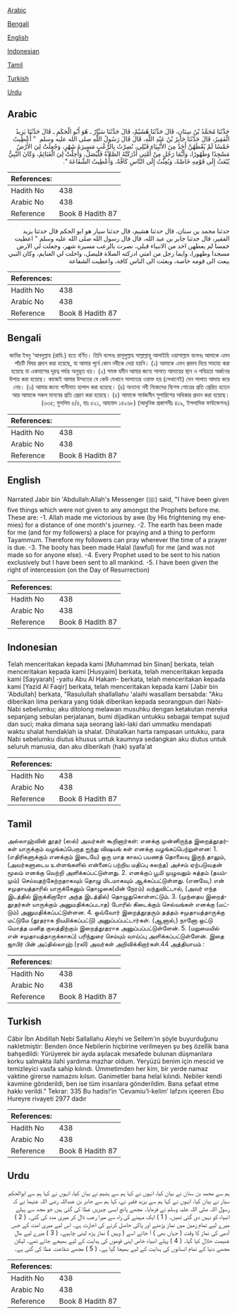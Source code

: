 [Arabic](#arabic)

[Bengali](#bengali)

[English](#english)

[Indonesian](#indonesian)

[Tamil](#tamil)

[Turkish](#turkish)

[Urdu](#urdu)

## Arabic


<div dir="rtl" lang="ar" style={{fontSize:'larger',backgroundColor:'#f8f9fa',padding:20}}>
حَدَّثَنَا مُحَمَّدُ بْنُ سِنَانٍ، قَالَ حَدَّثَنَا هُشَيْمٌ، قَالَ حَدَّثَنَا سَيَّارٌ ـ هُوَ أَبُو الْحَكَمِ ـ قَالَ حَدَّثَنَا يَزِيدُ الْفَقِيرُ، قَالَ حَدَّثَنَا جَابِرُ بْنُ عَبْدِ اللَّهِ، قَالَ قَالَ رَسُولُ اللَّهِ صلى الله عليه وسلم ‏ "‏ أُعْطِيتُ خَمْسًا لَمْ يُعْطَهُنَّ أَحَدٌ مِنَ الأَنْبِيَاءِ قَبْلِي، نُصِرْتُ بِالرُّعْبِ مَسِيرَةَ شَهْرٍ، وَجُعِلَتْ لِيَ الأَرْضُ مَسْجِدًا وَطَهُورًا، وَأَيُّمَا رَجُلٍ مِنْ أُمَّتِي أَدْرَكَتْهُ الصَّلاَةُ فَلْيُصَلِّ، وَأُحِلَّتْ لِيَ الْغَنَائِمُ، وَكَانَ النَّبِيُّ يُبْعَثُ إِلَى قَوْمِهِ خَاصَّةً، وَبُعِثْتُ إِلَى النَّاسِ كَافَّةً، وَأُعْطِيتُ الشَّفَاعَةَ ‏"‏‏.‏
</div>
<div style={{backgroundColor:'#f8f9fa',padding:20, marginBottom: 10}}><table> <thead> <tr> <th>References:</th> <th></th> </tr> </thead> <tbody><tr><td>Hadith No</td><td>438</td></tr><tr><td>Arabic No</td><td>438</td></tr><tr><td>Reference</td><td>Book 8 Hadith 87</td></tr></tbody></table></div>


<div dir="rtl" lang="ar" style={{fontSize:'larger',backgroundColor:'#f8f9fa',padding:20}}>
حدثنا محمد بن سنان، قال حدثنا هشيم، قال حدثنا سيار هو ابو الحكم قال حدثنا يزيد الفقير، قال حدثنا جابر بن عبد الله، قال قال رسول الله صلى الله عليه وسلم " اعطيت خمسا لم يعطهن احد من الانبياء قبلي، نصرت بالرعب مسيرة شهر، وجعلت لي الارض مسجدا وطهورا، وايما رجل من امتي ادركته الصلاة فليصل، واحلت لي الغنايم، وكان النبي يبعث الى قومه خاصة، وبعثت الى الناس كافة، واعطيت الشفاعة
</div>
<div style={{backgroundColor:'#f8f9fa',padding:20, marginBottom: 10}}><table> <thead> <tr> <th>References:</th> <th></th> </tr> </thead> <tbody><tr><td>Hadith No</td><td>438</td></tr><tr><td>Arabic No</td><td>438</td></tr><tr><td>Reference</td><td>Book 8 Hadith 87</td></tr></tbody></table></div>

## Bengali


<div dir="rtl" lang="bn" style={{fontSize:'larger',backgroundColor:'#f8f9fa',padding:20}}>
জাবির ইবনু ‘আবদুল্লাহ (রাযি.) হতে বর্ণিত। তিনি বলেনঃ রাসূলুল্লাহ সাল্লাল্লাহু আলাইহি ওয়াসাল্লাম বলেনঃ আমাকে এমন পাঁচটি বিষয় প্রদান করা হয়েছে, যা আমার পূর্বে কোন নবীকে দেয়া হয়নি। (১) আমাকে এমন প্রভাব দিয়ে সাহায্য করা হয়েছে যা একমাসের দূরত্ব পর্যন্ত অনুভূত হয়। (২) সমস্ত যমীন আমার জন্যে সালাত আদায়ের স্থান ও পবিত্রতা অর্জনের উপায় করা হয়েছে। কাজেই আমার উম্মতের যে কেউ যেখানে সালাতের ওয়াক্ত হয় (সেখানেই) যেন সালাত আদায় করে নেয়। (৩) আমার জন্যে গানীমাত হালাল করা হয়েছে। (৪) অন্যান্য নবী নিজেদের বিশেষ গোত্রের প্রতি প্রেরিত হতেন আর আমাকে সকল মানবের প্রতি প্রেরণ করা হয়েছে। (৫) আমাকে সার্বজনীন সুপারিশের অধিকার প্রদান করা হয়েছে। (৩৩৫; মুসলিম ৫/৫, হাঃ ৫২১, আহমাদ ১৪২৬৮) (আধুনিক প্রকাশনীঃ ৪১৯, ইসলামিক ফাউন্ডেশনঃ)
</div>
<div style={{backgroundColor:'#f8f9fa',padding:20, marginBottom: 10}}><table> <thead> <tr> <th>References:</th> <th></th> </tr> </thead> <tbody><tr><td>Hadith No</td><td>438</td></tr><tr><td>Arabic No</td><td>438</td></tr><tr><td>Reference</td><td>Book 8 Hadith 87</td></tr></tbody></table></div>

## English


<div dir="ltr" lang="en" style={{fontSize:'larger',backgroundColor:'#f8f9fa',padding:20}}>
Narrated Jabir bin 'Abdullah:Allah's Messenger (ﷺ) said, "I have been given five things which were not given to any amongst the Prophets before me. These are: -1. Allah made me victorious by awe (by His frightening my enemies) for a distance of one month's journey. -2. The earth has been made for me (and for my followers) a place for praying and a thing to perform Tayammum. Therefore my followers can pray wherever the time of a prayer is due. -3. The booty has been made Halal (lawful) for me (and was not made so for anyone else). -4. Every Prophet used to be sent to his nation exclusively but I have been sent to all mankind. -5. I have been given the right of intercession (on the Day of Resurrection)
</div>
<div style={{backgroundColor:'#f8f9fa',padding:20, marginBottom: 10}}><table> <thead> <tr> <th>References:</th> <th></th> </tr> </thead> <tbody><tr><td>Hadith No</td><td>438</td></tr><tr><td>Arabic No</td><td>438</td></tr><tr><td>Reference</td><td>Book 8 Hadith 87</td></tr></tbody></table></div>

## Indonesian


<div dir="ltr" lang="id" style={{fontSize:'larger',backgroundColor:'#f8f9fa',padding:20}}>
Telah menceritakan kepada kami [Muhammad bin Sinan] berkata, telah menceritakan kepada kami [Husyaim] berkata, telah menceritakan kepada kami [Sayyarah] -yaitu Abu Al Hakam- berkata, telah menceritakan kepada kami [Yazid Al Faqir] berkata, telah menceritakan kepada kami [Jabir bin 'Abdullah] berkata, "Rasulullah shallallahu 'alaihi wasallam bersabda: "Aku diberikan lima perkara yang tidak diberikan kepada seorangpun dari Nabi-Nabi sebelumku; aku ditolong melawan musuhku dengan ketakutan mereka sepanjang sebulan perjalanan, bumi dijadikan untukku sebagai tempat sujud dan suci; maka dimana saja seorang laki-laki dari ummatku mendapati waktu shalat hendaklah ia shalat. Dihalalkan harta rampasan untukku, para Nabi sebelumku diutus khusus untuk kaumnya sedangkan aku diutus untuk seluruh manusia, dan aku diberikah (hak) syafa'at
</div>
<div style={{backgroundColor:'#f8f9fa',padding:20, marginBottom: 10}}><table> <thead> <tr> <th>References:</th> <th></th> </tr> </thead> <tbody><tr><td>Hadith No</td><td>438</td></tr><tr><td>Arabic No</td><td>438</td></tr><tr><td>Reference</td><td>Book 8 Hadith 87</td></tr></tbody></table></div>

## Tamil


<div dir="ltr" lang="ta" style={{fontSize:'larger',backgroundColor:'#f8f9fa',padding:20}}>
அல்லாஹ்வின் தூதர் (ஸல்) அவர்கள் கூறினார்கள்: எனக்கு முன்னிருந்த இறைத்தூதர்கள் யாருக்கும் வழங்கப்பெறாத ஐந்து விஷயங் கள் எனக்கு வழங்கப்பெற்றுள்ளன: 1. (எதிரிகளுக்கும் எனக்கும் இடையே) ஒரு மாத காலப் பயணத் தொலைவு இருந் தாலும், (அவர்களுடைய உள்ளங்களில் என்னைப் பற்றிய மதிப்பு கலந்த) அச்சம் ஏற்படுவதன் மூலம் எனக்கு வெற்றி அளிக்கப்பட்டுள்ளது. 2. எனக்குப் பூமி முழுவதும் சுத்தம் (தயம்மும்) செய்வதற்கேற்றதாகவும் தொழு மிடமாகவும் ஆக்கப்பட்டுள்ளது. (எனவே,) என் சமுதாயத்தாரில் யாருக்கேனும் தொழுகை(யின் நேரம்) வந்துவிட்டால், (அவர் எந்த இடத்தில் இருக்கிறாரோ அந்த இடத்தில்) தொழுதுகொள்ளட்டும். 3. (முந்தைய இறைத்தூதர்கள் யாருக்கும் அனுமதிக்கப்படாத) போரில் கிடைக்கும் செல்வங்கள் எனக்கு (மட்டும்) அனுமதிக்கப்பட்டுள்ளன. 4. ஒவ்வோர் இறைத்தூதரும் தத்தம் சமுதாயத்தாருக்கு மட்டுமே (தூதராக நியமிக்கப்பட்டு) அனுப்பப்பட்டார்கள். (ஆனால்,) நானோ ஒட்டு மொத்த மனித குலத்திற்கும் இறைத்தூதராக அனுப்பப்பட்டுள்ளேன். 5. (மறுமையில் என் சமுதாயத்தாருக்காகப்) பரிந்துரை செய்யும் வாய்ப்பு அளிக்கப்பட்டுள்ளேன். இதை ஜாபிர் பின் அப்தில்லாஹ் (ரலி) அவர்கள் அறிவிக்கிறார்கள்.44 அத்தியாயம் :
</div>
<div style={{backgroundColor:'#f8f9fa',padding:20, marginBottom: 10}}><table> <thead> <tr> <th>References:</th> <th></th> </tr> </thead> <tbody><tr><td>Hadith No</td><td>438</td></tr><tr><td>Arabic No</td><td>438</td></tr><tr><td>Reference</td><td>Book 8 Hadith 87</td></tr></tbody></table></div>

## Turkish


<div dir="ltr" lang="tr" style={{fontSize:'larger',backgroundColor:'#f8f9fa',padding:20}}>
Câbir İbn Abdillah Nebi Sallallahu Aleyhi ve Sellem'in şöyle buyurduğunu nakletmiştir: Benden önce Nebilerin hiçbirine verilmeyen şu beş özellik bana bahşedildi: Yürüyerek bir ayda aşılacak mesafede bulunan düşmanlara korku salmakta ilahi yardıma mazhar oldum. Yeryüzü benim için mescid ve temizleyici vasfa sahip kılındı. Ümmetimden her kim, bir yerde namaz vaktine girerse namazını kılsın. Ganimetler bana helal kılındı. Nebiler kendi kavmine gönderildi, ben ise tüm insanlara gönderildim. Bana şefaat etme hakkı verildi." Tekrar: 335 Bu hadis!’in ‘Cevamiu’l-kelim’ lafzını içeeren Ebu Hureyre rivayeti 2977 dadır
</div>
<div style={{backgroundColor:'#f8f9fa',padding:20, marginBottom: 10}}><table> <thead> <tr> <th>References:</th> <th></th> </tr> </thead> <tbody><tr><td>Hadith No</td><td>438</td></tr><tr><td>Arabic No</td><td>438</td></tr><tr><td>Reference</td><td>Book 8 Hadith 87</td></tr></tbody></table></div>

## Urdu


<div dir="rtl" lang="ur" style={{fontSize:'larger',backgroundColor:'#f8f9fa',padding:20}}>
ہم سے محمد بن سنان نے بیان کیا، انہوں نے کہا ہم سے ہشیم نے بیان کیا، انہوں نے کہا ہم سے ابوالحکم سیار نے بیان کیا، انہوں نے کہا ہم سے یزید فقیر نے، کہا ہم سے جابر بن عبداللہ رضی اللہ عنہما نے کہ رسول اللہ صلی اللہ علیہ وسلم نے فرمایا۔ مجھے پانچ ایسی چیزیں عطا کی گئی ہیں جو مجھ سے پہلے انبیاء کو نہیں دی گئی تھیں۔ ( 1 ) ایک مہینے کی راہ سے میرا رعب ڈال کر میری مدد کی گئی۔ ( 2 ) میرے لیے تمام زمین میں نماز پڑھنے اور پاکی حاصل کرنے کی اجازت ہے۔ اس لیے میری امت کے جس آدمی کی نماز کا وقت ( جہاں بھی ) آ جائے اسے ( وہیں ) نماز پڑھ لینی چاہیے۔ ( 3 ) میرے لیے مال غنیمت حلال کیا گیا۔ ( 4 ) پہلے انبیاء خاص اپنی قوموں کی ہدایت کے لیے بھیجے جاتے تھے۔ لیکن مجھے دنیا کے تمام انسانوں کی ہدایت کے لیے بھیجا گیا ہے۔ ( 5 ) مجھے شفاعت عطا کی گئی ہے۔
</div>
<div style={{backgroundColor:'#f8f9fa',padding:20, marginBottom: 10}}><table> <thead> <tr> <th>References:</th> <th></th> </tr> </thead> <tbody><tr><td>Hadith No</td><td>438</td></tr><tr><td>Arabic No</td><td>438</td></tr><tr><td>Reference</td><td>Book 8 Hadith 87</td></tr></tbody></table></div>